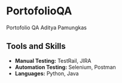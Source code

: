 # PortofolioQA
Portofolio QA Aditya Pamungkas

## Tools and Skills
- **Manual Testing:** TestRail, JIRA
- **Automation Testing:** Selenium, Postman
- **Languages:** Python, Java
